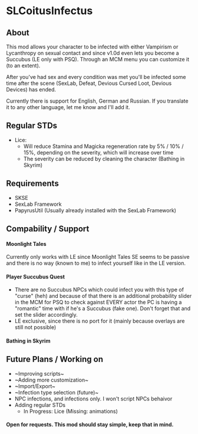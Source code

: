 # SLCoitusInfectus

## About

This mod allows your character to be infected with either Vampirism or Lycanthropy on sexual contact and since v1.0d even lets you become a Succubus (LE only with PSQ).
Through an MCM menu you can customize it (to an extent).

After you've had sex and every condition was met you'll be infected some time after the scene (SexLab, Defeat, Devious Cursed Loot, Devious Devices) has ended.

Currently there is support for English, German and Russian. If you translate it to any other language, let me know and I'll add it.

## Regular STDs

- Lice:
  - Will reduce Stamina and Magicka regeneration rate by 5% / 10% / 15%, depending on the severity, which will increase over time
  - The severity can be reduced by cleaning the character (Bathing in Skyrim)

## Requirements

- SKSE
- SexLab Framework
- PapyrusUtil (Usually already installed with the SexLab Framework)


## Compability / Support

#### Moonlight Tales

Currently only works with LE since Moonlight Tales SE seems to be passive and there is no way (known to me) to infect yourself like in the LE version.

#### Player Succubus Quest

- There are no Succubus NPCs which could infect you with this type of "curse" (heh) and because of that there is an additional probability slider in the MCM for PSQ to check against EVERY actor the PC is having a "romantic" time with if he's a Succubus (fake one). Don't forget that and set the slider accordingly.
- LE exclusive, since there is no port for it (mainly because overlays are still not possible)

#### Bathing in Skyrim

## Future Plans / Working on

- ~Improving scripts~
- ~Adding more customization~
- ~Import/Export~
- ~Infection type selection (future)~
- NPC infections, and infections only. I won't script NPCs behaivor
- Adding regular STDs
  - In Progress: Lice (Missing: animations)



#### Open for requests. This mod should stay simple, keep that in mind.
